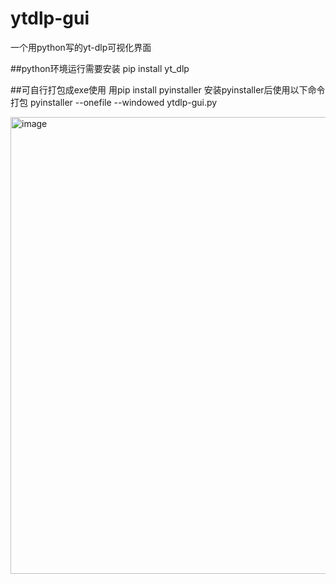 # ytdlp-gui
一个用python写的yt-dlp可视化界面

##python环境运行需要安装
pip install yt_dlp

##可自行打包成exe使用
用pip install pyinstaller
安装pyinstaller后使用以下命令打包
pyinstaller --onefile --windowed ytdlp-gui.py

<img width="893" height="731" alt="image" src="https://github.com/user-attachments/assets/e141f754-29a4-4d1f-a10c-a2a74795e032" />

